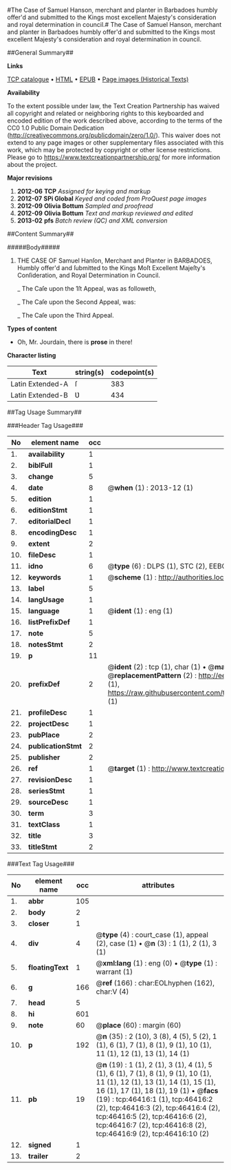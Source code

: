 #The Case of Samuel Hanson, merchant and planter in Barbadoes humbly offer'd and submitted to the Kings most excellent Majesty's consideration and royal determination in council.#
The Case of Samuel Hanson, merchant and planter in Barbadoes humbly offer'd and submitted to the Kings most excellent Majesty's consideration and royal determination in council.

##General Summary##

**Links**

[TCP catalogue](http://www.ota.ox.ac.uk/tcp/)  • 
[HTML](http://tei.it.ox.ac.uk/tcp/Texts-HTML/free/A45/A45503.html)  • 
[EPUB](http://tei.it.ox.ac.uk/tcp/Texts-EPUB/free/A45/A45503.epub) • 
[Page images (Historical Texts)](https://historicaltexts.jisc.ac.uk/eebo-11147140e)

**Availability**

To the extent possible under law, the Text Creation Partnership has waived all copyright and related or neighboring rights to this keyboarded and encoded edition of the work described above, according to the terms of the CC0 1.0 Public Domain Dedication (http://creativecommons.org/publicdomain/zero/1.0/). This waiver does not extend to any page images or other supplementary files associated with this work, which may be protected by copyright or other license restrictions. Please go to https://www.textcreationpartnership.org/ for more information about the project.

**Major revisions**

1. __2012-06__ __TCP__ *Assigned for keying and markup*
1. __2012-07__ __SPi Global__ *Keyed and coded from ProQuest page images*
1. __2012-09__ __Olivia Bottum__ *Sampled and proofread*
1. __2012-09__ __Olivia Bottum__ *Text and markup reviewed and edited*
1. __2013-02__ __pfs__ *Batch review (QC) and XML conversion*

##Content Summary##

#####Body#####

1. THE CASE OF Samuel Hanſon, Merchant and Planter in BARBADOES, Humbly offer'd and ſubmitted to the Kings Moſt Excellent Majeſty's Conſideration, and Royal Determination in Council.

    _ The Caſe upon the 1ſt Appeal, was as followeth,

    _ The Caſe upon the Second Appeal, was:

    _ The Caſe upon the Third Appeal.

**Types of content**

  * Oh, Mr. Jourdain, there is **prose** in there!

**Character listing**


|Text|string(s)|codepoint(s)|
|---|---|---|
|Latin Extended-A|ſ|383|
|Latin Extended-B|Ʋ|434|

##Tag Usage Summary##

###Header Tag Usage###

|No|element name|occ|attributes|
|---|---|---|---|
|1.|__availability__|1||
|2.|__biblFull__|1||
|3.|__change__|5||
|4.|__date__|8| @__when__ (1) : 2013-12 (1)|
|5.|__edition__|1||
|6.|__editionStmt__|1||
|7.|__editorialDecl__|1||
|8.|__encodingDesc__|1||
|9.|__extent__|2||
|10.|__fileDesc__|1||
|11.|__idno__|6| @__type__ (6) : DLPS (1), STC (2), EEBO-CITATION (1), OCLC (1), VID (1)|
|12.|__keywords__|1| @__scheme__ (1) : http://authorities.loc.gov/ (1)|
|13.|__label__|5||
|14.|__langUsage__|1||
|15.|__language__|1| @__ident__ (1) : eng (1)|
|16.|__listPrefixDef__|1||
|17.|__note__|5||
|18.|__notesStmt__|2||
|19.|__p__|11||
|20.|__prefixDef__|2| @__ident__ (2) : tcp (1), char (1)  •  @__matchPattern__ (2) : ([0-9\-]+):([0-9IVX]+) (1), (.+) (1)  •  @__replacementPattern__ (2) : http://eebo.chadwyck.com/downloadtiff?vid=$1&page=$2 (1), https://raw.githubusercontent.com/textcreationpartnership/Texts/master/tcpchars.xml#$1 (1)|
|21.|__profileDesc__|1||
|22.|__projectDesc__|1||
|23.|__pubPlace__|2||
|24.|__publicationStmt__|2||
|25.|__publisher__|2||
|26.|__ref__|1| @__target__ (1) : http://www.textcreationpartnership.org/docs/. (1)|
|27.|__revisionDesc__|1||
|28.|__seriesStmt__|1||
|29.|__sourceDesc__|1||
|30.|__term__|3||
|31.|__textClass__|1||
|32.|__title__|3||
|33.|__titleStmt__|2||


###Text Tag Usage###

|No|element name|occ|attributes|
|---|---|---|---|
|1.|__abbr__|105||
|2.|__body__|2||
|3.|__closer__|1||
|4.|__div__|4| @__type__ (4) : court_case (1), appeal (2), case (1)  •  @__n__ (3) : 1 (1), 2 (1), 3 (1)|
|5.|__floatingText__|1| @__xml:lang__ (1) : eng (0)  •  @__type__ (1) : warrant (1)|
|6.|__g__|166| @__ref__ (166) : char:EOLhyphen (162), char:V (4)|
|7.|__head__|5||
|8.|__hi__|601||
|9.|__note__|60| @__place__ (60) : margin (60)|
|10.|__p__|192| @__n__ (35) : 2 (10), 3 (8), 4 (5), 5 (2), 1 (1), 6 (1), 7 (1), 8 (1), 9 (1), 10 (1), 11 (1), 12 (1), 13 (1), 14 (1)|
|11.|__pb__|19| @__n__ (19) : 1 (1), 2 (1), 3 (1), 4 (1), 5 (1), 6 (1), 7 (1), 8 (1), 9 (1), 10 (1), 11 (1), 12 (1), 13 (1), 14 (1), 15 (1), 16 (1), 17 (1), 18 (1), 19 (1)  •  @__facs__ (19) : tcp:46416:1 (1), tcp:46416:2 (2), tcp:46416:3 (2), tcp:46416:4 (2), tcp:46416:5 (2), tcp:46416:6 (2), tcp:46416:7 (2), tcp:46416:8 (2), tcp:46416:9 (2), tcp:46416:10 (2)|
|12.|__signed__|1||
|13.|__trailer__|2||
